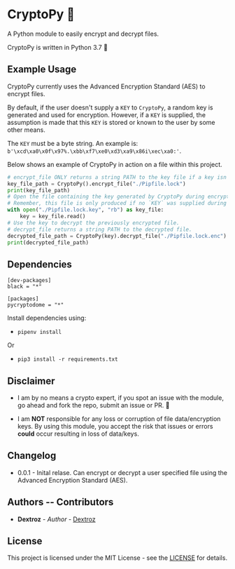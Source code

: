 # CryptoPy 🔐
A Python module to easily encrypt and decrypt files.

CryptoPy is written in Python 3.7 🐍

## Example Usage

CryptoPy currently uses the Advanced Encryption Standard (AES) to encrypt files.

By default, if the user doesn't supply a `KEY` to `CryptoPy`, a random key is generated and used for encryption.
However, if a `KEY` is supplied, the assumption is made that this `KEY` is stored or known to the user by some other means.

The `KEY` must be a byte string. An example is: `b'\xcd\xa0\x0f\x97%.\xbb\xf7\xe0\xd3\xa9\x86i\xec\xa0:'`.

Below shows an example of CryptoPy in action on a file within this project.

```python
# encrypt_file ONLY returns a string PATH to the key file if a key isn't supplied during initialisation.
key_file_path = CryptoPy().encrypt_file("./Pipfile.lock")
print(key_file_path)
# Open the file containing the key generated by CryptoPy during encryption process.
# Remember, this file is only produced if no `KEY` was supplied during initialisation of CryptoPy.
with open("./Pipfile.lock.key", "rb") as key_file:
    key = key_file.read()
# Use the key to decrypt the previously encrypted file.
# decrypt_file returns a string PATH to the decrypted file.
decrypted_file_path = CryptoPy(key).decrypt_file("./Pipfile.lock.enc")
print(decrypted_file_path)
```

## Dependencies

```
[dev-packages]
black = "*"

[packages]
pycryptodome = "*"
```

Install dependencies using:
* `pipenv install`

Or

* `pip3 install -r requirements.txt`

## Disclaimer

* I am by no means a crypto expert, if you spot an issue with the module, go ahead and fork the repo, submit an issue or PR. 🙂

* I am **NOT** responsible for any loss or corruption of file data/encryption keys. By using this module, you accept the risk that issues or errors **could** occur resulting in loss of data/keys.

## Changelog

* 0.0.1 - Inital relase. Can encrypt or decrypt a user specified file using the Advanced Encryption Standard (AES).

## Authors -- Contributors

* **Dextroz** - *Author* - [Dextroz](https://github.com/Dextroz)

## License

This project is licensed under the MIT License - see the [LICENSE](LICENSE) for details.

